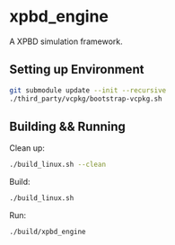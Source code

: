 # xpbd_engine
A XPBD simulation framework.


## Setting up Environment

```bash
git submodule update --init --recursive
./third_party/vcpkg/bootstrap-vcpkg.sh
```

## Building && Running

Clean up:
```bash
./build_linux.sh --clean
```

Build:
```bash
./build_linux.sh
```

Run:
```bash
./build/xpbd_engine
```